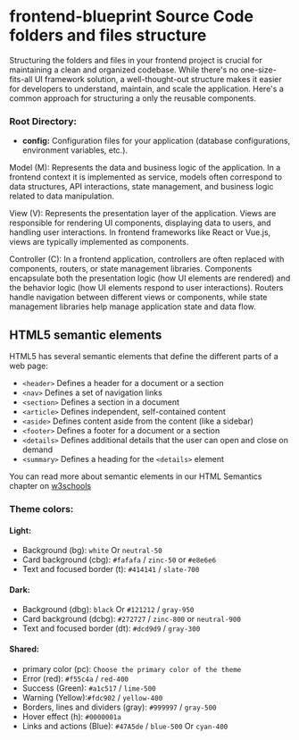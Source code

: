 # frontend-blueprint Source Code folders and files structure

Structuring the folders and files in your frontend project is crucial for maintaining a clean and organized codebase. While there's no one-size-fits-all UI framework solution, a well-thought-out structure makes it easier for developers to understand, maintain, and scale the application. Here's a common approach for structuring a only the reusable components.

### Root Directory:

- **config:** Configuration files for your application (database configurations, environment variables, etc.).

Model (M): Represents the data and business logic of the application. In a frontend context it is implemented as service, models often correspond to data structures, API interactions, state management, and business logic related to data manipulation.

View (V): Represents the presentation layer of the application. Views are responsible for rendering UI components, displaying data to users, and handling user interactions. In frontend frameworks like React or Vue.js, views are typically implemented as components.

Controller (C): In a frontend application, controllers are often replaced with components, routers, or state management libraries. Components encapsulate both the presentation logic (how UI elements are rendered) and the behavior logic (how UI elements respond to user interactions). Routers handle navigation between different views or components, while state management libraries help manage application state and data flow.

## HTML5 semantic elements

HTML5 has several semantic elements that define the different parts of a web page:

- `<header>` Defines a header for a document or a section
- `<nav>` Defines a set of navigation links
- `<section>` Defines a section in a document
- `<article>` Defines independent, self-contained content
- `<aside>` Defines content aside from the content (like a sidebar)
- `<footer>` Defines a footer for a document or a section
- `<details>` Defines additional details that the user can open and close on demand
- `<summary>` Defines a heading for the `<details>` element

You can read more about semantic elements in our HTML Semantics chapter on [w3schools](https://www.w3schools.com/html/html5_semantic_elements.asp)

### Theme colors:

#### Light:

- Background (bg): `white` Or `neutral-50`
- Card background (cbg): `#fafafa` / `zinc-50` or `#e8e6e6`
- Text and focused border (t): `#414141` / `slate-700`

#### Dark:

- Background (dbg): `black` Or `#121212` / `gray-950`
- Card background (dcbg): `#272727` / `zinc-800` or `neutral-900`
- Text and focused border (dt): `#dcd9d9` / `gray-300`

#### Shared:

- primary color (pc): `Choose the primary color of the theme`
- Error (red): `#f55c4a` / `red-400`
- Success (Green): `#a1c517` / `lime-500`
- Warning (Yellow):`#fdc902` / `yellow-400`
- Borders, lines and dividers (gray): `#999997` / `gray-500`
- Hover effect (h): `#0000001a`
- Links and actions (Blue): `#47A5de` / `blue-500` Or `cyan-400`
